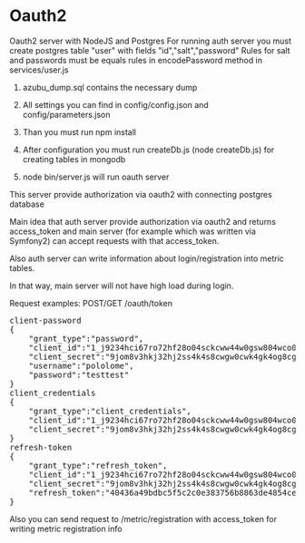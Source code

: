 # Oauth2
Oauth2 server with NodeJS and Postgres
For running auth server you must create postgres table "user" with fields "id","salt","password"
Rules for salt and passwords must be equals rules in encodePassword method in services/user.js

1. azubu_dump.sql contains the necessary dump

2. All settings you can find in config/config.json and config/parameters.json

3. Than you must run npm install

4. After configuration you must run createDb.js (node createDb.js) for creating tables in mongodb

5. node bin/server.js will run oauth server

This server provide authorization via oauth2 with connecting postgres database

Main idea that auth server provide authorization via oauth2 and returns access_token
and main server (for example which was written via Symfony2) can accept requests with that access_token.

Also auth server can write information about login/registration into metric tables.

In that way, main server will not have high load during login.
 

Request examples:
POST/GET  /oauth/token
<pre>
client-password
{
    "grant_type":"password",
    "client_id":"1_j9234hci67ro72hf28o04sckcww44w0gsw804wco0kkgwkcoog40",
    "client_secret":"9jom8v3hkj32hj2ss4k4s8cwgw0cwk4gk4og8cg8ws8owg8c0c",
    "username":"pololome",
    "password":"testtest"
}
client_credentials
{
	"grant_type":"client_credentials",
	"client_id":"1_j9234hci67ro72hf28o04sckcww44w0gsw804wco0kkgwkcoog40",
    "client_secret":"9jom8v3hkj32hj2ss4k4s8cwgw0cwk4gk4og8cg8ws8owg8c0c",
}
refresh-token
{
    "grant_type":"refresh_token",
    "client_id":"1_j9234hci67ro72hf28o04sckcww44w0gsw804wco0kkgwkcoog40",
    "client_secret":"9jom8v3hkj32hj2ss4k4s8cwgw0cwk4gk4og8cg8ws8owg8c0c",
    "refresh_token":"40436a49bdbc5f5c2c0e383756b8863de4854ce7712523e220e4fd4df98beaf6"
}
</pre>
Also you can send request to /metric/registration with access_token for writing metric registration info